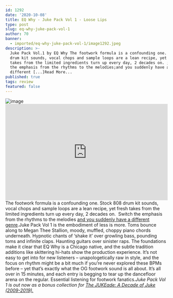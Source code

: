 ```yaml
---
id: 1292
date: '2020-10-08'
title: EQ Why - Juke Pack Vol 1 - Loose Lips
type: post
slug: eq-why-juke-pack-vol-1
author: 70
banner:
  - imported/eq-why-juke-pack-vol-1/image1292.jpeg
description: >-
  Juke Pack Vol.1 by EQ Why The footwork formula is a confounding one. Stock 808
  drum kit sounds, vocal chops and sample loops are a lean recipe, yet fresh
  takes from the limited ingredients turn up every day, 2 decades on. ;Switch
  the emphasis from the rhythms to the melodies;and you suddenly have a
  different [...]Read More...
published: true
tags: review
featured: false
---
```

![image](../imported/eq-why-juke-pack-vol-1/image1292.jpeg)<iframe width='100%' height='300' scrolling='no' frameborder='no' allow='autoplay' src='https://bandcamp.com/EmbeddedPlayer/album=848173811/size=large/bgcol=ffffff/linkcol=2ebd35/tracklist=false/artwork=small/transparent=true/'></iframe>The footwork formula is a confounding one. Stock 808 drum kit sounds, vocal chops and sample loops are a lean recipe, yet fresh takes from the limited ingredients turn up every day, 2 decades on.  Switch the emphasis from the rhythms to the melodies [and you suddenly have a different genre](https://www.youtube.com/watch?v=REmZhFKmOmo).Juke Pack Vol 1 is the embodiment of less is more. Toms bounce along to Megan Thee Stallion, moody, muffled, choppy piano chords underneath. Hypnotic chants of ‘shake it’ over growling bass, pounding toms and infinite claps. Haunting guitars over sinister raps. The foundations make it clear that EQ Why is a Chicago native, and the subtle tradition additions like skittering hi-hats show the production experience. It’s not easy to get into for new listeners – unapologetically raw in style, and the focus on rhythm might be a bit much if you’re never explored these BPMs before – yet that’s exactly what the OG footwork sound is all about. It’s all over in 15 minutes, and each entry is begging to tear up the dancefloor arena on the regular. Essential listening for footwork fanatics._Juke Pack Vol 1 is out now as a bonus collection for [The JUKEade: A Decade of Juke (2009-2019).](https://eqwhy.bandcamp.com/album/the-jukeade-a-decade-of-juke-2009-2019)_